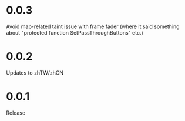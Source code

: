 # 0.0.3

Avoid map-related taint issue with frame fader (where it said something about "protected function SetPassThroughButtons" etc.)

# 0.0.2

Updates to zhTW/zhCN

# 0.0.1

Release